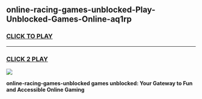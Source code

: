 
## online-racing-games-unblocked-Play-Unblocked-Games-Online-aq1rp
<h3>
<a href="https://premium76.site?title=online-racing-games-unblocked&ref=24A">CLICK TO PLAY</a></h3>
<hr>

<h3>
<a href="https://premium76.site?title=online-racing-games-unblocked&ref=24A">CLICK 2 PLAY</a>
  
</h3>

<a href="https://premium76.site?title=online-racing-games-unblocked&ref=24A"><img src="https://clearcache.store/games.png"></a>


**online-racing-games-unblocked games unblocked: Your Gateway to Fun and Accessible Online Gaming**
